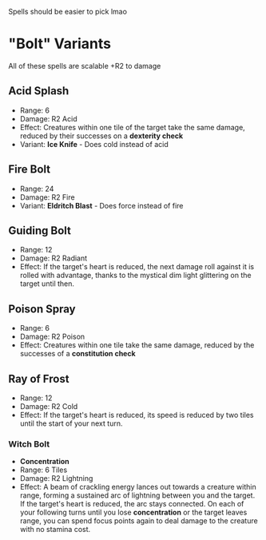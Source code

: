 Spells should be easier to pick lmao

# "Bolt" Variants
All of these spells are scalable +R2 to damage

## Acid Splash
- Range: 6
- Damage: R2 Acid
- Effect: Creatures within one tile of the target take the same damage, reduced by their successes on a **dexterity check**
- Variant: **Ice Knife** - Does cold instead of acid

## Fire Bolt
- Range: 24
- Damage: R2 Fire
- Variant: **Eldritch Blast** - Does force instead of fire

## Guiding Bolt
- Range: 12
- Damage: R2 Radiant
- Effect: If the target's heart is reduced, the next damage roll against it is rolled with advantage, thanks to the mystical dim light glittering on the target until then.

## Poison Spray
- Range: 6
- Damage: R2 Poison
- Effect: Creatures within one tile take the same damage, reduced by the successes of a **constitution check**

## Ray of Frost
- Range: 12
- Damage: R2 Cold
- Effect: If the target's heart is reduced, its speed is reduced by two tiles until the start of your next turn.

### Witch Bolt
- **Concentration**
- Range: 6 Tiles
- Damage: R2 Lightning
- Effect: A beam of crackling energy lances out towards a creature within range, forming a sustained arc of lightning between you and the target. If the target's heart is reduced, the arc stays connected. On each of your following turns until you lose **concentration** or the target leaves range, you can spend focus points again to deal damage to the creature with no stamina cost.
